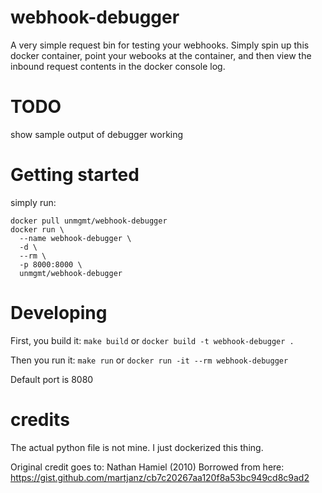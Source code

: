 # webhook-debugger
A very simple request bin for testing your webhooks. Simply spin up this
docker container, point your webooks at the container, and then
view the inbound request contents in the docker console log.

# TODO
show sample output of debugger working


# Getting started
simply run:
```
docker pull unmgmt/webhook-debugger
docker run \
  --name webhook-debugger \
  -d \
  --rm \
  -p 8000:8000 \
  unmgmt/webhook-debugger
```
# Developing
First, you build it:
`make build` or `docker build -t webhook-debugger .`

Then you run it:
`make run` or `docker run -it --rm webhook-debugger`

Default port is 8080

# credits
The actual python file is not mine. I just dockerized this thing.

Original credit goes to: Nathan Hamiel (2010)
Borrowed from here: https://gist.github.com/martjanz/cb7c20267aa120f8a53bc949cd8c9ad2

